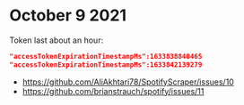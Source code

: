 # October 9 2021

Token last about an hour:

~~~json
"accessTokenExpirationTimestampMs":1633838840465
"accessTokenExpirationTimestampMs":1633842139279
~~~

- https://github.com/AliAkhtari78/SpotifyScraper/issues/10
- https://github.com/brianstrauch/spotify/issues/11
